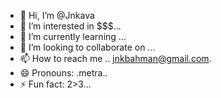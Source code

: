 - 👋 Hi, I’m @Jnkava
- 👀 I’m interested in $$$...
- 🌱 I’m currently learning ...
- 💞️ I’m looking to collaborate on ...
- 📫 How to reach me .. jnkbahman@gmail.com.
- 😄 Pronouns: .metra..
- ⚡ Fun fact: 2>3...

<!---
Jnkava/Jnkava is a ✨ special ✨ repository because its `README.md` (this file) appears on your GitHub profile.
You can click the Preview link to take a look at your changes.
--->
